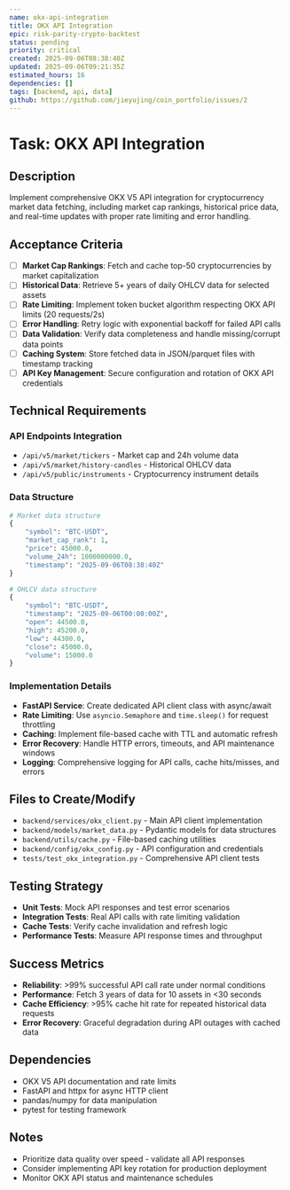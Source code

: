 ```yaml
---
name: okx-api-integration
title: OKX API Integration
epic: risk-parity-crypto-backtest
status: pending
priority: critical
created: 2025-09-06T08:38:40Z
updated: 2025-09-06T09:21:35Z
estimated_hours: 16
dependencies: []
tags: [backend, api, data]
github: https://github.com/jieyujing/coin_portfolio/issues/2
---
```


# Task: OKX API Integration

## Description
Implement comprehensive OKX V5 API integration for cryptocurrency market data fetching, including market cap rankings, historical price data, and real-time updates with proper rate limiting and error handling.

## Acceptance Criteria
- [ ] **Market Cap Rankings**: Fetch and cache top-50 cryptocurrencies by market capitalization
- [ ] **Historical Data**: Retrieve 5+ years of daily OHLCV data for selected assets
- [ ] **Rate Limiting**: Implement token bucket algorithm respecting OKX API limits (20 requests/2s)
- [ ] **Error Handling**: Retry logic with exponential backoff for failed API calls
- [ ] **Data Validation**: Verify data completeness and handle missing/corrupt data points
- [ ] **Caching System**: Store fetched data in JSON/parquet files with timestamp tracking
- [ ] **API Key Management**: Secure configuration and rotation of OKX API credentials

## Technical Requirements
### API Endpoints Integration
- `/api/v5/market/tickers` - Market cap and 24h volume data
- `/api/v5/market/history-candles` - Historical OHLCV data
- `/api/v5/public/instruments` - Cryptocurrency instrument details

### Data Structure
```python
# Market data structure
{
    "symbol": "BTC-USDT",
    "market_cap_rank": 1,
    "price": 45000.0,
    "volume_24h": 1000000000.0,
    "timestamp": "2025-09-06T08:38:40Z"
}

# OHLCV data structure
{
    "symbol": "BTC-USDT",
    "timestamp": "2025-09-06T00:00:00Z",
    "open": 44500.0,
    "high": 45200.0,
    "low": 44300.0,
    "close": 45000.0,
    "volume": 15000.0
}
```

### Implementation Details
- **FastAPI Service**: Create dedicated API client class with async/await
- **Rate Limiting**: Use `asyncio.Semaphore` and `time.sleep()` for request throttling
- **Caching**: Implement file-based cache with TTL and automatic refresh
- **Error Recovery**: Handle HTTP errors, timeouts, and API maintenance windows
- **Logging**: Comprehensive logging for API calls, cache hits/misses, and errors

## Files to Create/Modify
- `backend/services/okx_client.py` - Main API client implementation
- `backend/models/market_data.py` - Pydantic models for data structures
- `backend/utils/cache.py` - File-based caching utilities
- `backend/config/okx_config.py` - API configuration and credentials
- `tests/test_okx_integration.py` - Comprehensive API client tests

## Testing Strategy
- **Unit Tests**: Mock API responses and test error scenarios
- **Integration Tests**: Real API calls with rate limiting validation
- **Cache Tests**: Verify cache invalidation and refresh logic
- **Performance Tests**: Measure API response times and throughput

## Success Metrics
- **Reliability**: >99% successful API call rate under normal conditions
- **Performance**: Fetch 3 years of data for 10 assets in <30 seconds
- **Cache Efficiency**: >95% cache hit rate for repeated historical data requests
- **Error Recovery**: Graceful degradation during API outages with cached data

## Dependencies
- OKX V5 API documentation and rate limits
- FastAPI and httpx for async HTTP client
- pandas/numpy for data manipulation
- pytest for testing framework

## Notes
- Prioritize data quality over speed - validate all API responses
- Consider implementing API key rotation for production deployment
- Monitor OKX API status and maintenance schedules